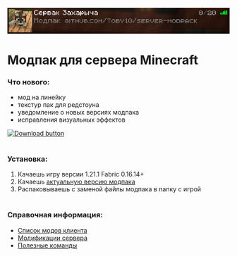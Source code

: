 <div align = center>

![](info/server_card.png)
</div>

# Модпак для сервера Minecraft

### Что нового:
- мод на линейку
- текстур пак для редстоуна
- уведомление о новых версиях модпака
- исправления визуальных эффектов

[![Download button]][Download link]
<br><br>

### Установка:
1. Качаешь игру версии 1.21.1 Fabric 0.16.14+
2. Качаешь [актуальную версию модпака][Download link]
3. Распаковываешь с заменой файлы модпака в папку с игрой
<br><br>

### Справочная информация:
- [Список модов клиента](info/modlist.md)
- [Модификации сервера](info/server_modlist.md)
- [Полезные команды](info/server_commands.md)

<!---------------------------------[ Links ]---------------------------------->

[Download link]: https://github.com/Toby10/server-modpack/releases/download/v1.2/Server_Modpack_v1.2.zip
[Download button]: https://img.shields.io/badge/%D0%A1%D0%BA%D0%B0%D1%87%D0%B0%D1%82%D1%8C_%D0%BC%D0%BE%D0%B4%D0%BF%D0%B0%D0%BA-v1.2-gray?style=for-the-badge&labelColor=37a779
